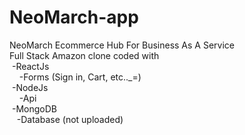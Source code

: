 # NeoMarch-app
NeoMarch Ecommerce Hub For Business As A Service\
Full Stack Amazon clone coded with \
&nbsp;-ReactJs\
 &nbsp;&nbsp; &nbsp;-Forms (Sign in, Cart, etc.._=)\
&nbsp;-NodeJs \
 &nbsp; &nbsp;&nbsp;-Api\
&nbsp;-MongoDB\
  &nbsp;&nbsp;&nbsp;-Database (not uploaded)

